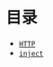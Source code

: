 # 目录

* [` HTTP `](https://github.com/lvzhenbang/article/blob/master/security/http.md)
* [` inject `](https://github.com/lvzhenbang/article/blob/master/security/inject.md)
